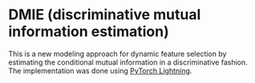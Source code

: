 # DMIE (discriminative mutual information estimation)

This is a new modeling approach for dynamic feature selection by estimating the conditional mutual information in a discriminative fashion. The implementation was done using [PyTorch Lightning](https://www.pytorchlightning.ai/index.html).
